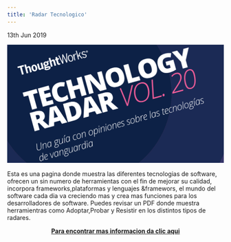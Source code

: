 ```yaml
---
title: 'Radar Tecnologico'
---
```


<p><time class="dt-published" datetime="2019-06-13T12:21:18-08:00">
<i class="fa fa-calendar"></i> 13th Jun 2019
</time></p>

![](tecno.PNG)


Esta es una pagina donde muestra las diferentes tecnologias de software, ofrecen un sin numero de herramientas con el fin de mejorar su calidad, incorpora frameworks,plataformas y lenguajes &framewors, el mundo del software cada dia va creciendo mas y crea mas funciones para los desarrolladores de software.
Puedes revisar un PDF donde muestra herramientras como Adoptar,Probar y Resistir en los distintos tipos de radares.

<p><center><a href="https://www.thoughtworks.com/" target="_blank" rel="nofollow noopener noreferrer" class="external-link no-image">
  <strong>Para encontrar mas informacion da clic aqui</strong>
</a></center></p>


